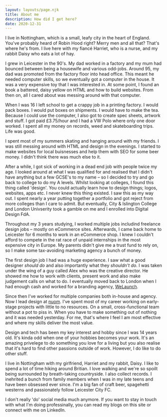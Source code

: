 ```yaml
---
layout: layouts/page.njk
title: About me
description: How did I get here?
date: 2020-12-31
---
```

I live in Nottingham, which is a small, leafy city in the heart of England. You've probably heard of Robin Hood right? Merry men and all that? That's where he's from. I live here with my fiancé Harriet, who is a nurse, and my rabbit Daisy who eats a lot of hay.

I grew in Leicester in the 90's. My dad worked in a factory and my mum had bounced between being a housewife and various odd-jobs. Around 95, my dad was promoted from the factory floor into head office. This meant he needed computer skills, so we eventually got a computer in the house. It was a very expensive toy that I was interested in. At some point, I found an book a battered, daisy yellow on HTML and how to build websites. From then on, all I cared about was messing around with that computer.

When I was 16 I left school to get a crappy job in a printing factory. I would pack boxes. I would put boxes on shipments. I would have to make the tea. Because I could use the computer,  I also got to create spec sheets, artwork and stuff. I got paid £3.75/hour and I had a VW Polo where only one door worked. I spent all my money on records, weed and skateboarding trips. Life was good. 

I spent most of my summers skating and hanging around with my friends. I was still messing around with HTML and design in the evenings. I started to make websites for local buisnesses and help them with SEO for some beer money. I didn't think there was much else to it.

After a while, I got sick of working in a dead end job with people twice my age. I looked around at what I was qualified for and realised that I didn't have anything but a few GCSE's to my name – so I decided to try and go back to college to do my A levels. Whilst looking at colleges, I found this thing called 'design'. You could actually learn how to design things; logos, websites, apps etc. I never knew this thing existed. I saw this as my way out. I spent nearly a year putting together a portfolio and got reject from more colleges than I care to admit. But eventually, City & Islington College and London Univserity took a gamble on me and I enrolled into Digital Design FdA. 

Throughout my 3 years studying, I worked multiple jobs includind freelance design jobs – mostly on eCommerce sites. Afterwards, I came back home to Leicester for 6 months to work in an eCommerce shop. I knew I couldn't afford to compete in the rat race of unpaid internships in the most expensive city in Europe. My parents didn't give me a trust fund to rely on, so I make some tax-avoiding marketing agency a bunch of money. 

The first design job I had was a huge experience. I saw what a good designer *should do* and also importantly what they *shouldn't do*. I was taken under the wing of a guy called Alex who was the creative director. He showed me how to work with clients, present work and also make judgement calls on what to do. I eventually moved back to London when I had enough cash and worked for a branding agency, [WeLaunch](https://welaunch.co.uk).

Since then I've worked for multiple companies both in-house and agency. Now I lead design at [nuom](https://nuom.co.uk). I've spent most of my career working on early-stage projects with little to no resources. On a small, cross-functional team without a pot to piss in. When you have to make something out of nothing and it was needed yesterday. For me, that's where I feel I am most effective and where my skills deliver the most value.

Design and tech has been my key interest and hobby since I was 14 years old. It's kinda odd when one of your hobbies becomes your work. It's an amazing privelege to do something you love for a living but you also realise that it's hard to find other passions outside of work. However, I do like to do other stuff.

I live in Nottingham with my girlfriend, Harriet and my rabbit, Daisy. I like to spend a lot of time hiking around Britian. I love walking and we're so spoilt being surrounded by breath-taking countryside. I also collect records. I inehrited a bunch from family members when I was in my late teens and have been obsessed ever since. I'm a big fan of craft beer, spagehetti westerns and passionately follow Leicester City FC.

I don't really 'do' social media much anymore. If you want to stay in touch with what I'm doing professinally, you can read my blogs on this site or connect with me on LinkedIn.

